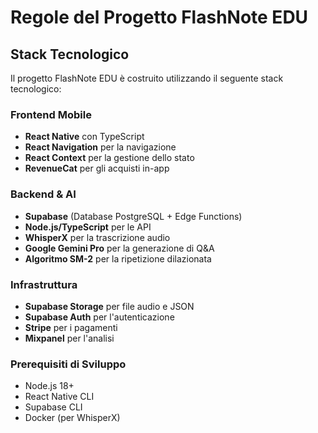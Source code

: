 # Regole del Progetto FlashNote EDU

## Stack Tecnologico

Il progetto FlashNote EDU è costruito utilizzando il seguente stack tecnologico:

### Frontend Mobile
- **React Native** con TypeScript
- **React Navigation** per la navigazione
- **React Context** per la gestione dello stato
- **RevenueCat** per gli acquisti in-app

### Backend & AI
- **Supabase** (Database PostgreSQL + Edge Functions)
- **Node.js/TypeScript** per le API
- **WhisperX** per la trascrizione audio
- **Google Gemini Pro** per la generazione di Q&A
- **Algoritmo SM-2** per la ripetizione dilazionata

### Infrastruttura
- **Supabase Storage** per file audio e JSON
- **Supabase Auth** per l'autenticazione
- **Stripe** per i pagamenti
- **Mixpanel** per l'analisi

### Prerequisiti di Sviluppo
- Node.js 18+
- React Native CLI
- Supabase CLI
- Docker (per WhisperX)